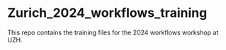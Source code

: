 # Zurich_2024_workflows_training
 This repo contains the training files for the 2024 workflows workshop at UZH.
